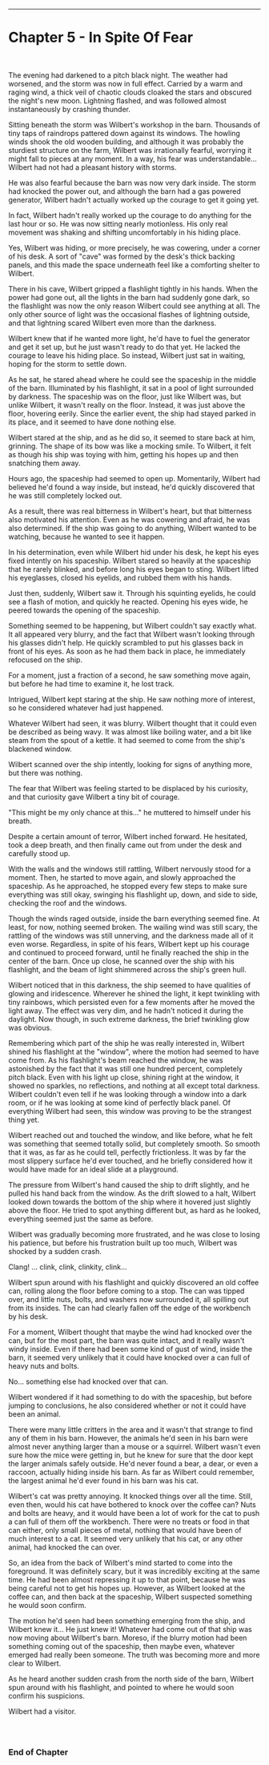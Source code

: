 ------------------------------------------------------------------

<a id="Story--Main--Chapter--In-Spite-Of-Fear"></a>
Chapter 5 - In Spite Of Fear
======================
<br>

The evening had darkened to a pitch black night. The weather had worsened, and the storm was now in full effect. Carried by a warm and raging wind, a thick veil of chaotic clouds cloaked the stars and obscured the night's new moon. Lightning flashed, and was followed almost instantaneously by crashing thunder.

Sitting beneath the storm was Wilbert's workshop in the barn. Thousands of tiny taps of raindrops pattered down against its windows. The howling winds shook the old wooden building, and although it was probably the sturdiest structure on the farm, Wilbert was irrationally fearful, worrying it might fall to pieces at any moment. In a way, his fear was understandable… Wilbert had not had a pleasant history with storms.

He was also fearful because the barn was now very dark inside. The storm had knocked the power out, and although the barn had a gas powered generator, Wilbert hadn't actually worked up the courage to get it going yet.

In fact, Wilbert hadn't really worked up the courage to do anything for the last hour or so. He was now sitting nearly motionless. His only real movement was shaking and shifting uncomfortably in his hiding place.

Yes, Wilbert was hiding, or more precisely, he was cowering, under a corner of his desk. A sort of "cave" was formed by the desk's thick backing panels, and this made the space underneath feel like a comforting shelter to Wilbert.

There in his cave, Wilbert gripped a flashlight tightly in his hands. When the power had gone out, all the lights in the barn had suddenly gone dark, so the flashlight was now the only reason Wilbert could see anything at all.  The only other source of light was the occasional flashes of lightning outside, and that lightning scared Wilbert even more than the darkness.

Wilbert knew that if he wanted more light, he'd have to fuel the generator and get it set up, but he just wasn't ready to do that yet. He lacked the courage to leave his hiding place. So instead, Wilbert just sat in waiting, hoping for the storm to settle down.

As he sat, he stared ahead where he could see the spaceship in the middle of the barn. Illuminated by his flashlight, it sat in a pool of light surrounded by darkness. The spaceship was on the floor, just like Wilbert was, but unlike Wilbert, it wasn't really on the floor. Instead, it was just above the floor, hovering eerily. Since the earlier event, the ship had stayed parked in its place, and it seemed to have done nothing else.

Wilbert stared at the ship, and as he did so, it seemed to stare back at him, grinning. The shape of its bow was like a mocking smile. To Wilbert, it felt as though his ship was toying with him, getting his hopes up and then snatching them away.

Hours ago, the spaceship had seemed to open up. Momentarily, Wilbert had believed he'd found a way inside, but instead, he'd quickly discovered that he was still completely locked out.

As a result, there was real bitterness in Wilbert's heart, but that bitterness also motivated his attention. Even as he was cowering and afraid, he was also determined. If the ship was going to do anything, Wilbert wanted to be watching, because he wanted to see it happen.

In his determination, even while Wilbert hid under his desk, he kept his eyes fixed intently on his spaceship. Wilbert stared so heavily at the spaceship that he rarely blinked, and before long his eyes began to sting. Wilbert lifted his eyeglasses, closed his eyelids, and rubbed them with his hands.

Just then, suddenly, Wilbert saw it. Through his squinting eyelids, he could see a flash of motion, and quickly he reacted. Opening his eyes wide, he peered towards the opening of the spaceship.

Something seemed to be happening, but Wilbert couldn't say exactly what. It all appeared very blurry, and the fact that Wilbert wasn't looking through his glasses didn't help. He quickly scrambled to put his glasses back in front of his eyes. As soon as he had them back in place, he immediately refocused on the ship.

For a moment, just a fraction of a second, he saw something move again, but before he had time to examine it, he lost track.

Intrigued, Wilbert kept staring at the ship. He saw nothing more of interest, so he considered whatever had just happened.

Whatever Wilbert had seen, it was blurry. Wilbert thought that it could even be described as being wavy. It was almost like boiling water, and a bit like steam from the spout of a kettle. It had seemed to come from the ship's blackened window.

Wilbert scanned over the ship intently, looking for signs of anything more, but there was nothing.

The fear that Wilbert was feeling started to be displaced by his curiosity, and that curiosity gave Wilbert a tiny bit of courage.

"This might be my only chance at this…"  he muttered to himself under his breath.

Despite a certain amount of terror, Wilbert inched forward. He hesitated, took a deep breath, and then finally came out from under the desk and carefully stood up.

With the walls and the windows still rattling, Wilbert nervously stood for a moment. Then, he started to move again, and slowly approached the spaceship. As he approached, he stopped every few steps to make sure everything was still okay, swinging his flashlight up, down, and side to side, checking the roof and the windows.

Though the winds raged outside, inside the barn everything seemed fine. At least, for now, nothing seemed broken. The wailing wind was still scary, the rattling of the windows was still unnerving, and the darkness made all of it even worse. Regardless, in spite of his fears, Wilbert kept up his courage and continued to proceed forward, until he finally reached the ship in the center of the barn. Once up close, he scanned over the ship with his flashlight, and the beam of light shimmered across the ship's green hull.
 
Wilbert noticed that in this darkness, the ship seemed to have qualities of glowing and iridescence. Wherever he shined the light, it kept twinkling with tiny rainbows, which persisted even for a few moments after he moved the light away. The effect was very dim, and he hadn't noticed it during the daylight. Now though, in such extreme darkness, the brief twinkling glow was obvious.
 
Remembering which part of the ship he was really interested in, Wilbert shined his flashlight at the "window", where the motion had seemed to have come from.  As his flashlight's beam reached the window, he was astonished by the fact that it was still one hundred percent, completely pitch black. Even with his light up close, shining right at the window, it showed no sparkles, no reflections, and nothing at all except total darkness. Wilbert couldn't even tell if he was looking through a window into a dark room, or if he was looking at some kind of perfectly black panel. Of everything Wilbert had seen, this window was proving to be the strangest thing yet.
 
Wilbert reached out and touched the window, and like before, what he felt was something that seemed totally solid, but completely smooth. So smooth that it was, as far as he could tell, perfectly frictionless. It was by far the most slippery surface he'd ever touched, and he briefly considered how it would have made for an ideal slide at a playground.
 
The pressure from Wilbert's hand caused the ship to drift slightly, and he pulled his hand back from the window. As the drift slowed to a halt, Wilbert looked down towards the bottom of the ship where it hovered just slightly above the floor. He tried to spot anything different but, as hard as he looked, everything seemed just the same as before.
 
Wilbert was gradually becoming more frustrated, and he was close to losing his patience, but before his frustration built up too much, Wilbert was shocked by a sudden crash.
 
Clang! ... clink, clink, clinkity, clink…
 
Wilbert spun around with his flashlight and quickly discovered an old coffee can, rolling along the floor before coming to a stop. The can was tipped over, and little nuts, bolts, and washers now surrounded it, all spilling out from its insides. The can had clearly fallen off the edge of the workbench by his desk.
 
For a moment, Wilbert thought that maybe the wind had knocked over the can, but for the most part, the barn was quite intact, and it really wasn't windy inside. Even if there had been some kind of gust of wind, inside the barn, it seemed very unlikely that it could have knocked over a can full of heavy nuts and bolts.
 
No… something else had knocked over that can.
 
Wilbert wondered if it had something to do with the spaceship, but before jumping to conclusions, he also considered whether or not it could have been an animal.
 
There were many little critters in the area and it wasn't that strange to find any of them in his barn. However, the animals he'd seen in his barn were almost never anything larger than a mouse or a squirrel. Wilbert wasn't even sure how the mice were getting in, but he knew for sure that the door kept the larger animals safely outside. He'd never found a bear, a dear, or even a raccoon, actually hiding inside his barn. As far as Wilbert could remember, the largest animal he'd ever found in his barn was his cat.
 
Wilbert's cat was pretty annoying. It knocked things over all the time. Still, even then, would his cat have bothered to knock over the coffee can? Nuts and bolts are heavy, and it would have been a lot of work for the cat to push a can full of them off the workbench. There were no treats or food in that can either, only small pieces of metal, nothing that would have been of much interest to a cat. It seemed very unlikely that his cat, or any other animal, had knocked the can over.
 
So, an idea from the back of Wilbert's mind started to come into the foreground. It was definitely scary, but it was incredibly exciting at the same time. He had been almost repressing it up to that point, because he was being careful not to get his hopes up. However, as Wilbert looked at the coffee can, and then back at the spaceship, Wilbert suspected something he would soon confirm.
 
The motion he'd seen had been something emerging from the ship, and Wilbert knew it... He just knew it!  Whatever had come out of that ship was now moving about Wilbert's barn. Moreso, if the blurry motion had been something coming out of the spaceship, then maybe even, whatever emerged had really been someone. The truth was becoming more and more clear to Wilbert.
 
As he heard another sudden crash from the north side of the barn, Wilbert spun around with his flashlight, and pointed to where he would soon confirm his suspicions.
 
Wilbert had a visitor.

### <br><br>End of Chapter
